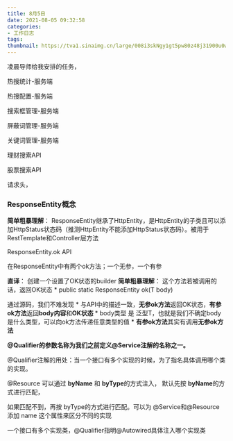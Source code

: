```yaml
---
title: 8月5日
date: 2021-08-05 09:32:58
categories:
- 工作日志
tags:
thumbnail: https://tva1.sinaimg.cn/large/008i3skNgy1gt5pw80z48j31900u0wuz.jpg
---
```


凌晨导师给我安排的任务，

热搜统计-服务端

热搜配置-服务端

搜索框管理-服务端

屏蔽词管理-服务端

关键词管理-服务端

理财搜索API

股票搜索API





请求头，



### ResponseEntity概念

**简单粗暴理解**：
ResponseEntity继承了HttpEntity，是HttpEntity的子类且可以添加HttpStatus状态码（推测HttpEntity不能添加HttpStatus状态码）。被用于RestTemplate和Controller层方法

ResponseEntity.ok API

在ResponseEntity中有两个ok方法；一个无参，一个有参

**直译**：
创建一个设置了OK状态的builder
**简单粗暴理解**：
这个方法若被调用的话，返回OK状态
\* public static ResponseEntity ok(T body)

通过源码，我们不难发现
\* 与API中的描述一致，**无参ok方法**返回OK状态，**有参ok方法**返回**body内容**和**OK状态**
\* body类型 是 泛型T，也就是我们不确定body是什么类型，可以向ok方法传递任意类型的值
\* **有参ok方法**其实有调用**无参ok方法**





**@Qualifier的参数名称为我们之前定义@Service注解的名称之一。**

@Qualifier注解的用处：当一个接口有多个实现的时候，为了指名具体调用哪个类的实现。

@Resource 可以通过 **byName** 和 **byType**的方式注入， 默认先按 **byName**的方式进行匹配，

如果匹配不到，再按 byType的方式进行匹配。可以为 @Service和@Resource 添加 name 这个属性来区分不同的实现

一个接口有多个实现类，@Qualifier指明@Autowired具体注入哪个实现类

